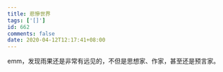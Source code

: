 ```yaml
---
title: 悲慘世界
tags: ['[]']
id: 662
comments: false
date: 2020-04-12T12:17:41+08:00
---
```



emm，发现雨果还是非常有远见的，不但是思想家、作家，甚至还是预言家。